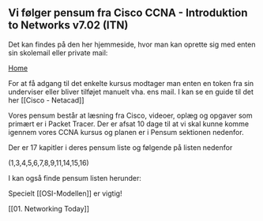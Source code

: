 ## Vi følger pensum fra Cisco CCNA - Introduktion to Networks v7.02 (ITN)

Det kan findes på den her hjemmeside, hvor man kan oprette sig med enten sin skolemail eller private mail:

[Home](http://netacad.com/)

For at få adgang til det enkelte kursus modtager man enten en token fra sin underviser eller bliver tilføjet manuelt vha. ens mail. I kan se en guide til det her [[Cisco - Netacad]]

Vores pensum består at læsning fra Cisco, videoer, oplæg og opgaver som primært er i Packet Tracer. Der er afsat 10 dage til at vi skal kunne komme igennem vores CCNA kursus og planen er i Pensum sektionen nedenfor.

Der er 17 kapitler i deres pensum liste og følgende på listen nedenfor

(1,3,4,5,6,7,8,9,11,14,15,16)

I kan også finde pensum listen herunder:

Specielt [[OSI-Modellen]] er vigtig!

[[01. Networking Today]]